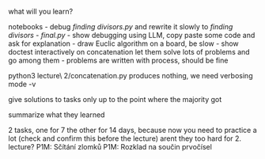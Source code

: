 what will you learn?

notebooks
    - debug *finding divisors.py* and rewrite it slowly to *finding divisors - final.py*
    - show debugging using LLM, copy paste some code and ask for explanation
    - draw Euclic algorithm on a board, be slow
    - show doctest interactively on concatenation
let them solve lots of problems and go among them
    - problems are written with process, should be fine

python3 lecture\ 2/concatenation.py produces nothing, we need verbosing mode -v

give solutions to tasks only up to the point where the majority got

summarize what they learned

2 tasks, one for 7 the other for 14 days, because now you need to practice a lot (check and confirm this before the lecture)
arent they too hard for 2. lecture?
P1M: Sčítání zlomků
P1M: Rozklad na součin prvočísel